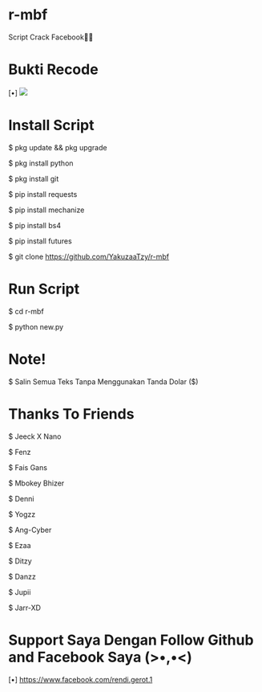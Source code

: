 # r-mbf

Script Crack Facebook🚶‍♂

# Bukti Recode
[•] <img src="https://kosred.com/a/hludjh.jpg"/>

# Install Script

$ pkg update && pkg upgrade

$ pkg install python

$ pkg install git

$ pip install requests

$ pip install mechanize

$ pip install bs4

$ pip install futures

$ git clone https://github.com/YakuzaaTzy/r-mbf

# Run Script

$ cd r-mbf

$ python new.py

# Note! 

$ Salin Semua Teks Tanpa Menggunakan Tanda Dolar ($)

# Thanks To Friends

$ Jeeck X Nano

$ Fenz

$ Fais Gans

$ Mbokey Bhizer

$ Denni

$ Yogzz

$ Ang-Cyber

$ Ezaa

$ Ditzy

$ Danzz

$ Jupii

$ Jarr-XD

# Support Saya Dengan Follow Github and Facebook Saya (>•,•<)

[•] https://www.facebook.com/rendi.gerot.1
